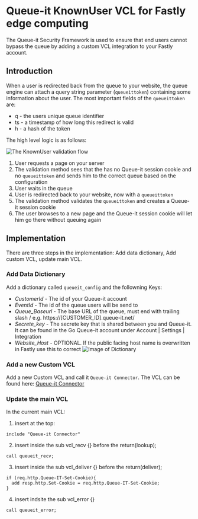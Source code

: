 # Queue-it KnownUser VCL for Fastly edge computing
The Queue-it Security Framework is used to ensure that end users cannot bypass the queue by adding a custom VCL integration to your Fastly account.
## Introduction
When a user is redirected back from the queue to your website, the queue engine can attach a query string parameter (`queueittoken`) containing some information about the user. 
The most important fields of the `queueittoken` are:

 - q - the users unique queue identifier
 - ts - a timestamp of how long this redirect is valid
 - h - a hash of the token


The high level logic is as follows:

![The KnownUser validation flow](https://github.com/queueit/KnownUser.V3.ASPNET/blob/master/Documentation/KnownUserFlow.png)

 1. User requests a page on your server
 2. The validation method sees that the has no Queue-it session cookie and no `queueittoken` and sends him to the correct queue based on the configuration
 3. User waits in the queue
 4. User is redirected back to your website, now with a `queueittoken`
 5. The validation method validates the `queueittoken` and creates a Queue-it session cookie
 6. The user browses to a new page and the Queue-it session cookie will let him go there without queuing again

## Implementation
There are three steps in the implementation: Add data dictionary, Add custom VCL, update main VCL.

### Add Data Dictionary 
Add a dictionary called `queueit_config` and the followning Keys:
- *CustomerId* - The id of your Queue-it account
- *EventId* - The id of the queue users will be send to
- *Queue_Baseurl* - The base URL of the queue, must end with trailing slash / e.g. https://[CUSTOMER_ID].queue-it.net/
- *Secrete_key* - The secrete key that is shared between you and Queue-it. It can be found in the Go Queue-it account under Account | Settings | Integration
- *Website_Host* - OPTIONAL. If the public facing host name is overwritten in Fastly use this to correct
![Image of Dictionary](https://github.com/queueit/KnownUser.Fastly/blob/master/Dictionary.PNG)

### Add a new Custom VCL
Add a new Custom VCL and call it `Queue-it Connector`. The VCL can be found here: [Queue-it Connector]( https://github.com/queueit/KnownUser.Fastly/blob/master/Queue-it%20Connector.vcl)

### Update the main VCL
In the current main VCL:
1) insert at the top: 
```vcl
include "Queue-it Connector"
```

2) insert inside the sub vcl_recv {} before the return(lookup);
```vcl
call queueit_recv;
```

3) insert inside the sub vcl_deliver {} before the return(deliver);
```vcl
if (req.http.Queue-IT-Set-Cookie){
  add resp.http.Set-Cookie = req.http.Queue-IT-Set-Cookie;
}
```

4) insert indsite the sub vcl_error {}
```vcl
call queueit_error;
```
